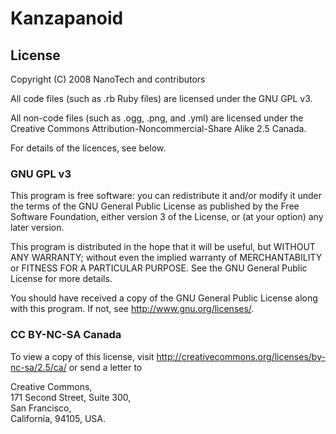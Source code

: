 Kanzapanoid
===========

License
-------

Copyright (C) 2008 NanoTech and contributors

All code files (such as .rb Ruby files) are licensed under the
GNU GPL v3.

All non-code files (such as .ogg, .png, and .yml) are licensed under
the Creative Commons Attribution-Noncommercial-Share Alike 2.5 Canada.

For details of the licences, see below.

### GNU GPL v3 ###

This program is free software: you can redistribute it and/or modify
it under the terms of the GNU General Public License as published by
the Free Software Foundation, either version 3 of the License, or
(at your option) any later version.

This program is distributed in the hope that it will be useful,
but WITHOUT ANY WARRANTY; without even the implied warranty of
MERCHANTABILITY or FITNESS FOR A PARTICULAR PURPOSE.  See the
GNU General Public License for more details.

You should have received a copy of the GNU General Public License
along with this program.  If not, see <http://www.gnu.org/licenses/>.

### CC BY-NC-SA Canada ###

To view a copy of this license, visit 
<http://creativecommons.org/licenses/by-nc-sa/2.5/ca/> or send a letter to 

Creative Commons,  
171 Second Street, Suite 300,  
San Francisco,  
California, 94105, USA.

